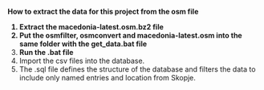  <b>How to extract the data for this project from the osm file
 1. Extract the macedonia-latest.osm.bz2 file <br>
 2. Put the osmfilter, osmconvert and macedonia-latest.osm into the same folder with the get_data.bat file
 3. Run the .bat file </b>
 4. Import the csv files into the database. <br>
 4. The .sql file defines the structure of the database and filters the data to include only named entries and location from Skopje. <br>
 
